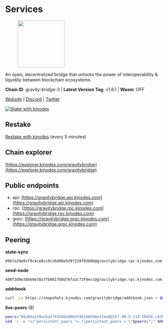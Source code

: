 # Services

<figure><img src="https://raw.githubusercontent.com/kj89/testnet_manuals/main/pingpub/logos/gravitybridge.png" width="150" alt=""><figcaption></figcaption></figure>

An open, decentralized bridge that unlocks the power of  interoperability & liquidity between blockchain ecosystems.

**Chain ID**: gravity-bridge-3 | **Latest Version Tag**: v1.8.1 | **Wasm**: OFF

[Website](https://www.gravitybridge.net) | [Discord](https://discord.gg/ARV8dTSjAk) | [Twitter](https://twitter.com/gravity_bridge)

[![Stake with kjnodes](https://i.ibb.co/cr44Q8j/button-stake-with-kjnodes.png)](https://restake.app/gravitybridge/gravityvaloper1nw3uavthnjwsgrrjzav2wdg9m0pw7k4fc7hvlz)

## Restake

[Restake with kjnodes](https://restake.app/gravitybridge/gravityvaloper1nw3uavthnjwsgrrjzav2wdg9m0pw7k4fc7hvlz) (every 5 minutes)
## Chain explorer
[https://explorer.kjnodes.com/gravitybridge](https://explorer.kjnodes.com/gravitybridge)

## Public endpoints

* api: [https://gravitybridge.api.kjnodes.com](https://gravitybridge.api.kjnodes.com)
* rpc: [https://gravitybridge.rpc.kjnodes.com](https://gravitybridge.rpc.kjnodes.com)
* grpc: [https://gravitybridge.grpc.kjnodes.com](https://gravitybridge.grpc.kjnodes.com)

## Peering

**state-sync**

```text
d9bfa29e0cf9c4ce0cc9c26d98e5d97228f93b0b@gravitybridge.rpc.kjnodes.com:26656
```

**seed-node**

```text
400f3d9e30b69e78a7fb891f60d76fa3c73f0ecc@gravitybridge.rpc.kjnodes.com:26659
```

**addrbook**
```bash
curl -Ls https://snapshots.kjnodes.com/gravitybridge/addrbook.json > $HOME/.gravity/config/addrbook.json
```

**live-peers** (8)
```bash
peers="94a09a149acbaf7435d8d4082fd6100598e1fee0@157.90.5.119:26656,c4385ec685f08dfd635df6d21be9dfbdfdb52896@161.97.182.71:26656,d9bfa29e0cf9c4ce0cc9c26d98e5d97228f93b0b@65.109.88.38:26656,f09419b93a9070a74ba7e9eb3803e49673a2fcd0@85.190.254.58:26656,46374f308b7cbf6a8d8242bad8666760b433cb9d@62.171.164.145:26656,1f43c723cb26092e20263905cbd71609d87a9c00@172.104.202.149:26656,4d94ca2877c879e016620681fde7c22bc23bbc6d@185.119.118.113:3000,ddf8f9ff250f760228c667d256d16ed4f1880c27@65.109.43.75:27010"
sed -i -e "s|^persistent_peers *=.*|persistent_peers = \"$peers\"|" $HOME/.gravity/config/config.toml
```
